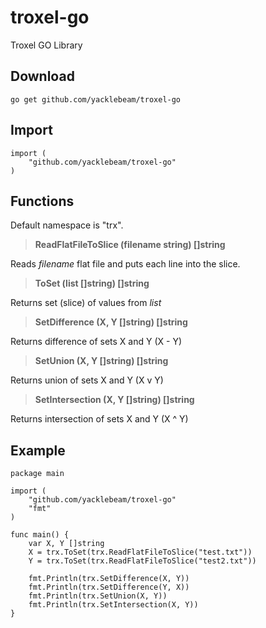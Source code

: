 # troxel-go
Troxel GO Library

## Download

```
go get github.com/yacklebeam/troxel-go
```

## Import

```
import (
    "github.com/yacklebeam/troxel-go"
)
```

## Functions

Default namespace is "trx".

> **ReadFlatFileToSlice (filename string) []string**

Reads *filename* flat file and puts each line into the slice.

> **ToSet (list []string) []string**

Returns set (slice) of values from *list*

> **SetDifference (X, Y []string) []string**

Returns difference of sets X and Y (X - Y)

> **SetUnion (X, Y []string) []string**

Returns union of sets X and Y (X v Y)

> **SetIntersection (X, Y []string) []string**

Returns intersection of sets X and Y (X ^ Y)

## Example

```
package main

import (
    "github.com/yacklebeam/troxel-go"
    "fmt"
)

func main() {
    var X, Y []string
    X = trx.ToSet(trx.ReadFlatFileToSlice("test.txt"))
    Y = trx.ToSet(trx.ReadFlatFileToSlice("test2.txt"))
    
    fmt.Println(trx.SetDifference(X, Y))
    fmt.Println(trx.SetDifference(Y, X))
    fmt.Println(trx.SetUnion(X, Y))
    fmt.Println(trx.SetIntersection(X, Y))
}
```